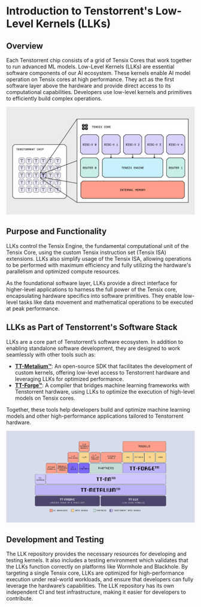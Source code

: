 # Introduction to Tenstorrent's Low-Level Kernels (LLKs)

## Overview

Each Tenstorrent chip consists of a grid of Tensix Cores that work together to run advanced ML models.
Low-Level Kernels (LLKs) are essential software components of our AI ecosystem.
These kernels enable AI model operation on Tensix cores at high performance. They act as the first software layer above the hardware and provide direct access to its computational capabilities.
Developers use low-level kernels and primitives to efficiently build complex operations.

![Tensix Core to Chip](images/LLK-L1-Tensix-1-25_official.png)

## Purpose and Functionality

LLKs control the Tensix Engine, the fundamental computational unit of the Tensix Core, using the custom Tensix instruction set (Tensix ISA) extensions. LLKs also simplify usage of the Tensix ISA, allowing operations to be performed with maximum efficiency and fully utilizing the hardware's parallelism and optimized compute resources.

As the foundational software layer, LLKs provide a direct interface for higher-level applications to harness the full power of the Tensix core, encapsulating hardware specifics into software primitives. They enable low-level tasks like data movement and mathematical operations to be executed at peak performance.

## LLKs as Part of Tenstorrent's Software Stack

LLKs are a core part of Tenstorrent’s software ecosystem. In addition to enabling standalone software development, they are designed to work seamlessly with other tools such as:

- [**TT-Metalium™**](https://github.com/tenstorrent/tt-metal): An open-source SDK that facilitates the development of custom kernels, offering low-level access to Tenstorrent hardware and leveraging LLKs for optimized performance.
- [**TT-Forge™**](https://github.com/tenstorrent/tt-forge): A compiler that bridges machine learning frameworks with Tenstorrent hardware, using LLKs to optimize the execution of high-level models on Tensix cores.

Together, these tools help developers build and optimize machine learning models and other high-performance applications tailored to Tenstorrent hardware.

![LLK in Tenstorrent Stack](images/LLK-L1-Tensix-3-25_official.png)

## Development and Testing

The LLK repository provides the necessary resources for developing and testing kernels. It also includes a testing environment which validates that the LLKs function correctly on platforms like Wormhole and Blackhole. By targeting a single Tensix core, LLKs are optimized for high-performance execution under real-world workloads, and ensure that developers can fully leverage the hardware’s capabilities. The LLK repository has its own independent CI and test infrastructure, making it easier for developers to contribute.

